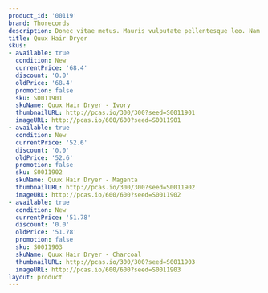 ```yaml
---
product_id: '00119'
brand: Thorecords
description: Donec vitae metus. Mauris vulputate pellentesque leo. Nam erat.
title: Quux Hair Dryer
skus:
- available: true
  condition: New
  currentPrice: '68.4'
  discount: '0.0'
  oldPrice: '68.4'
  promotion: false
  sku: S0011901
  skuName: Quux Hair Dryer - Ivory
  thumbnailURL: http://pcas.io/300/300?seed=S0011901
  imageURL: http://pcas.io/600/600?seed=S0011901
- available: true
  condition: New
  currentPrice: '52.6'
  discount: '0.0'
  oldPrice: '52.6'
  promotion: false
  sku: S0011902
  skuName: Quux Hair Dryer - Magenta
  thumbnailURL: http://pcas.io/300/300?seed=S0011902
  imageURL: http://pcas.io/600/600?seed=S0011902
- available: true
  condition: New
  currentPrice: '51.78'
  discount: '0.0'
  oldPrice: '51.78'
  promotion: false
  sku: S0011903
  skuName: Quux Hair Dryer - Charcoal
  thumbnailURL: http://pcas.io/300/300?seed=S0011903
  imageURL: http://pcas.io/600/600?seed=S0011903
layout: product
---
```

